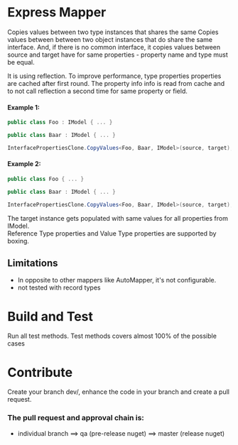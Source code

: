 # Express Mapper

Copies values between two type instances that shares the same 
Copies values between between two object instances that do share the same interface.
And, if there is no common interface, it copies values between source and target have for same properties - 
property name and type must be equal.

It is using reflection. To improve performance, type properties properties are cached after first round. 
The property info info is read from cache and to not call reflection a second time for same property or field.

#### Example 1:

```C#
public class Foo : IModel { ... }

public class Baar : IModel { ... }

InterfacePropertiesClone.CopyValues<Foo, Baar, IModel>(source, target);
```

#### Example 2:

```C#
public class Foo { ... }

public class Baar : IModel { ... }

InterfacePropertiesClone.CopyValues<Foo, Baar, IModel>(source, target);
```

The target instance gets populated with same values for all properties from IModel.  
Reference Type properties and Value Type properties are supported by boxing.

## Limitations
- In opposite to other mappers like AutoMapper, it's not configurable.
- not tested with record types

# Build and Test
Run all test methods. Test methods covers almost 100% of the possible cases

# Contribute
Create your branch dev/<your name>, enhance the code in your branch and create a pull request.

### The pull request and approval chain is: 
- individual branch ==> qa (pre-release nuget) ==> master (release nuget)


